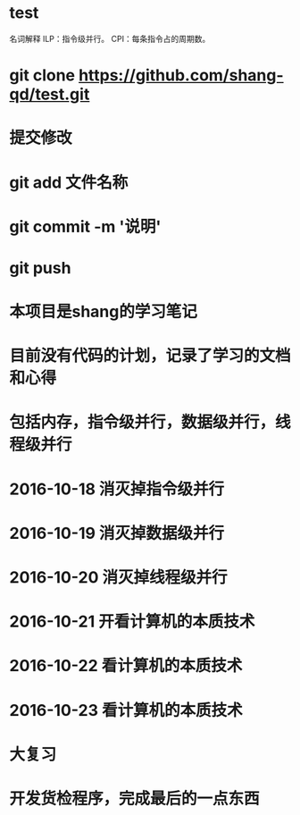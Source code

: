 # test
名词解释
ILP：指令级并行。
CPI：每条指令占的周期数。


# git clone https://github.com/shang-qd/test.git
# 提交修改
# git add 文件名称
# git commit -m '说明'
# git push
# 本项目是shang的学习笔记
# 目前没有代码的计划，记录了学习的文档和心得
# 包括内存，指令级并行，数据级并行，线程级并行
# 2016-10-18 消灭掉指令级并行
# 2016-10-19 消灭掉数据级并行
# 2016-10-20 消灭掉线程级并行
# 2016-10-21 开看计算机的本质技术
# 2016-10-22 看计算机的本质技术
# 2016-10-23 看计算机的本质技术
# 大复习
# 开发货检程序，完成最后的一点东西